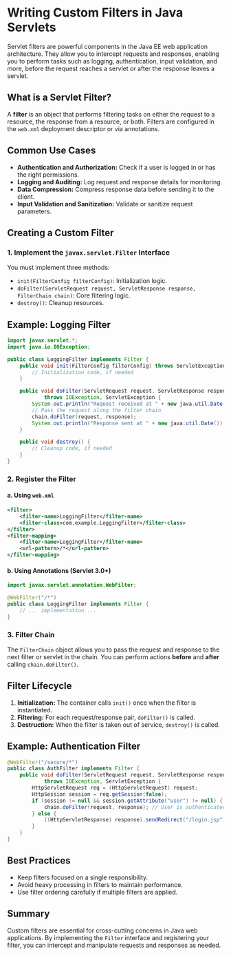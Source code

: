 # Writing Custom Filters in Java Servlets

Servlet filters are powerful components in the Java EE web application architecture. They allow you to intercept requests and responses, enabling you to perform tasks such as logging, authentication, input validation, and more, before the request reaches a servlet or after the response leaves a servlet.

## What is a Servlet Filter?

A **filter** is an object that performs filtering tasks on either the request to a resource, the response from a resource, or both. Filters are configured in the `web.xml` deployment descriptor or via annotations.

## Common Use Cases

- **Authentication and Authorization:** Check if a user is logged in or has the right permissions.
- **Logging and Auditing:** Log request and response details for monitoring.
- **Data Compression:** Compress response data before sending it to the client.
- **Input Validation and Sanitization:** Validate or sanitize request parameters.

## Creating a Custom Filter

### 1. Implement the `javax.servlet.Filter` Interface

You must implement three methods:

- `init(FilterConfig filterConfig)`: Initialization logic.
- `doFilter(ServletRequest request, ServletResponse response, FilterChain chain)`: Core filtering logic.
- `destroy()`: Cleanup resources.

## Example: Logging Filter

```java
import javax.servlet.*;
import java.io.IOException;

public class LoggingFilter implements Filter {
    public void init(FilterConfig filterConfig) throws ServletException {
        // Initialization code, if needed
    }

    public void doFilter(ServletRequest request, ServletResponse response, FilterChain chain)
            throws IOException, ServletException {
        System.out.println("Request received at " + new java.util.Date());
        // Pass the request along the filter chain
        chain.doFilter(request, response);
        System.out.println("Response sent at " + new java.util.Date());
    }

    public void destroy() {
        // Cleanup code, if needed
    }
}
```

### 2. Register the Filter

#### a. Using `web.xml`

```xml
<filter>
    <filter-name>LoggingFilter</filter-name>
    <filter-class>com.example.LoggingFilter</filter-class>
</filter>
<filter-mapping>
    <filter-name>LoggingFilter</filter-name>
    <url-pattern>/*</url-pattern>
</filter-mapping>
```

#### b. Using Annotations (Servlet 3.0+)

```java
import javax.servlet.annotation.WebFilter;

@WebFilter("/*")
public class LoggingFilter implements Filter {
    // ... implementation ...
}
```

### 3. Filter Chain

The `FilterChain` object allows you to pass the request and response to the next filter or servlet in the chain. You can perform actions **before** and **after** calling `chain.doFilter()`.

## Filter Lifecycle

1. **Initialization:** The container calls `init()` once when the filter is instantiated.
2. **Filtering:** For each request/response pair, `doFilter()` is called.
3. **Destruction:** When the filter is taken out of service, `destroy()` is called.

## Example: Authentication Filter

```java
@WebFilter("/secure/*")
public class AuthFilter implements Filter {
    public void doFilter(ServletRequest request, ServletResponse response, FilterChain chain)
            throws IOException, ServletException {
        HttpServletRequest req = (HttpServletRequest) request;
        HttpSession session = req.getSession(false);
        if (session != null && session.getAttribute("user") != null) {
            chain.doFilter(request, response); // User is authenticated
        } else {
            ((HttpServletResponse) response).sendRedirect("/login.jsp");
        }
    }
}
```

## Best Practices

- Keep filters focused on a single responsibility.
- Avoid heavy processing in filters to maintain performance.
- Use filter ordering carefully if multiple filters are applied.

## Summary

Custom filters are essential for cross-cutting concerns in Java web applications. By implementing the `Filter` interface and registering your filter, you can intercept and manipulate requests and responses as needed.
